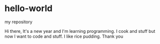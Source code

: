 # hello-world
my repository

Hi there,
It's a new year and I'm learning programming. I cook and stuff but now I want to code and stuff. I like rice pudding. Thank you

